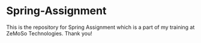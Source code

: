 # Spring-Assignment
This is the repository for Spring Assignment which is a part of my training at ZeMoSo Technologies. Thank you!
